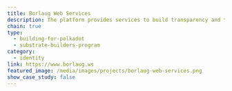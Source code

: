 ```yaml
---
title: Borlaug Web Services
description: The platform provides services to build transparency and traceability in value chains like decentralized identity, asset registry, provenance, capacity building and others.
chain: true
type:
  - building-for-polkadot
  - substrate-builders-program
category:
  - identity
link: https://www.borlaug.ws
featured_image: /media/images/projects/borlaug-web-services.png
show_case_study: false
---
```

